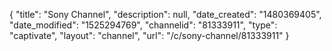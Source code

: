 {
    "title": "Sony Channel",
    "description": null,
    "date_created": "1480369405",
    "date_modified": "1525294769",
    "channelid": "81333911",
    "type": "captivate",
    "layout": "channel",
    "url": "\/c\/sony-channel\/81333911"
}